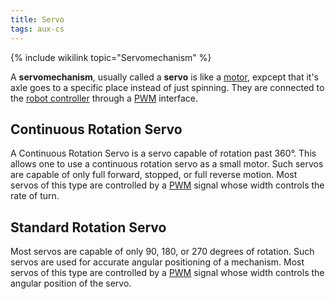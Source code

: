 ```yaml
---
title: Servo
tags: aux-cs
---
```


{% include wikilink topic="Servomechanism" %}

A **servomechanism**, usually called a **servo** is like a [motor](Motor "Motor"), expcept that it's axle goes to a specific place instead of just spinning. They are connected to the [robot controller](robot-controller) through a [PWM](pwm) interface.

## Continuous Rotation Servo

A Continuous Rotation Servo is a servo capable of rotation past 360°. This allows one to use a continuous rotation servo as a small motor. Such servos are capable of only full forward, stopped, or full reverse motion. Most servos of this type are controlled by a [PWM](pwm) signal whose width controls the rate of turn.

## Standard Rotation Servo

Most servos are capable of only 90, 180, or 270 degrees of rotation. Such servos are used for accurate angular positioning of a mechanism. Most servos of this type are controlled by a [PWM](pwm) signal whose width controls the angular position of the servo.

